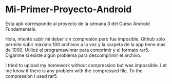 # Mi-Primer-Proyecto-Android
Esta apk corresponde al proyecto de la semana 3 del Curso Android Fundamentals.

Hola, intenté subir mi deber sin compresión pero fue imposible. Github solo permite subir máximo 100 archivos a la vez y la carpeta de la app tiene mas de 1000. Utilicé el programawinrar para comprimir y el formato rar5. Diganme si existe algún problema para descomprimir el archivo.

I tried to upload my homework without compression but was impossible. Let me know if there is any problem with the compressed file. To the compression I used rar5.
